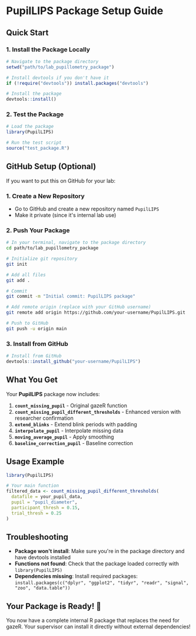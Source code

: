 # PupilLIPS Package Setup Guide

## Quick Start

### 1. Install the Package Locally

```r
# Navigate to the package directory
setwd("path/to/lab_pupillometry_package")

# Install devtools if you don't have it
if (!require("devtools")) install.packages("devtools")

# Install the package
devtools::install()
```

### 2. Test the Package

```r
# Load the package
library(PupilLIPS)

# Run the test script
source("test_package.R")
```

## GitHub Setup (Optional)

If you want to put this on GitHub for your lab:

### 1. Create a New Repository
- Go to GitHub and create a new repository named `PupilLIPS`
- Make it private (since it's internal lab use)

### 2. Push Your Package

```bash
# In your terminal, navigate to the package directory
cd path/to/lab_pupillometry_package

# Initialize git repository
git init

# Add all files
git add .

# Commit
git commit -m "Initial commit: PupilLIPS package"

# Add remote origin (replace with your GitHub username)
git remote add origin https://github.com/your-username/PupilLIPS.git

# Push to GitHub
git push -u origin main
```

### 3. Install from GitHub

```r
# Install from GitHub
devtools::install_github("your-username/PupilLIPS")
```

## What You Get

Your **PupilLIPS** package now includes:

1. **`count_missing_pupil`** - Original gazeR function
2. **`count_missing_pupil_different_thresholds`** - Enhanced version with researcher confirmation
3. **`extend_blinks`** - Extend blink periods with padding
4. **`interpolate_pupil`** - Interpolate missing data
5. **`moving_average_pupil`** - Apply smoothing
6. **`baseline_correction_pupil`** - Baseline correction

## Usage Example

```r
library(PupilLIPS)

# Your main function
filtered_data <- count_missing_pupil_different_thresholds(
  datafile = your_pupil_data,
  pupil = "pupil_diameter",
  participant_thresh = 0.15,
  trial_thresh = 0.25
)
```

## Troubleshooting

- **Package won't install**: Make sure you're in the package directory and have devtools installed
- **Functions not found**: Check that the package loaded correctly with `library(PupilLIPS)`
- **Dependencies missing**: Install required packages: `install.packages(c("dplyr", "ggplot2", "tidyr", "readr", "signal", "zoo", "data.table"))`

## Your Package is Ready! 🎉

You now have a complete internal R package that replaces the need for gazeR. Your supervisor can install it directly without external dependencies!

